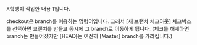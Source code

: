 A학생이 작업한 내용 1입니다.

checkout은 branch를 이용하는 명령어입니다.
그래서 [새 브랜치 체크아웃] 체크박스를 선택하면
브랜치를 만들고 동시에 그 branch로 이동하게 됩니다.
(체크를 해제하면 branch는 만들어졌지만 [HEAD]는 여전히
[Master] branch를 가리킵니다.)